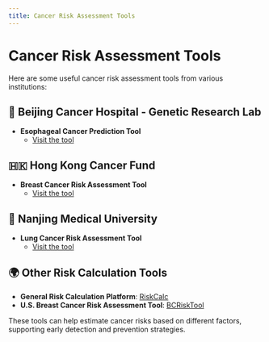 ```yaml
---
title: Cancer Risk Assessment Tools
---
```


# Cancer Risk Assessment Tools

Here are some useful cancer risk assessment tools from various institutions:

## 🏥 Beijing Cancer Hospital - Genetic Research Lab
- **Esophageal Cancer Prediction Tool**
    - [Visit the tool](https://fxpg.bjcancer.org/ecms/ptools/ec.html)

## 🇭🇰 Hong Kong Cancer Fund
- **Breast Cancer Risk Assessment Tool**
    - [Visit the tool](https://www.cancer.gov.hk/sc/bctool/index.html)

## 🏥 Nanjing Medical University
- **Lung Cancer Risk Assessment Tool**
    - [Visit the tool](http://ccra.njmu.edu.cn/lckey/web)

## 🌍 Other Risk Calculation Tools
- **General Risk Calculation Platform**: [RiskCalc](https://riskcalc.org/)
- **U.S. Breast Cancer Risk Assessment Tool**: [BCRiskTool](https://bcrisktool.cancer.gov/calculator.html)

These tools can help estimate cancer risks based on different factors, supporting early detection and prevention strategies.  
